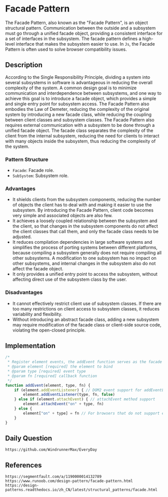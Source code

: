 # Facade Pattern
The Facade Pattern, also known as the "Facade Pattern", is an object structural pattern. Communication between the outside and a subsystem must go through a unified facade object, providing a consistent interface for a set of interfaces in the subsystem. The facade pattern defines a high-level interface that makes the subsystem easier to use. In `Js`, the Facade Pattern is often used to solve browser compatibility issues.

## Description
According to the Single Responsibility Principle, dividing a system into several subsystems in software is advantageous in reducing the overall complexity of the system. A common design goal is to minimize communication and interdependence between subsystems, and one way to achieve this goal is to introduce a facade object, which provides a simple and single entry point for subsystem access. The Facade Pattern also embodies the Law of Demeter, reducing the complexity of the original system by introducing a new facade class, while reducing the coupling between client classes and subsystem classes. The Facade Pattern also requires external communication with a subsystem to be done through a unified facade object. The facade class separates the complexity of the client from the internal subsystem, reducing the need for clients to interact with many objects inside the subsystem, thus reducing the complexity of the system.

### Pattern Structure
* `Facade`: Facade role.
* `SubSystem`: Subsystem role.

### Advantages
* It shields clients from the subsystem components, reducing the number of objects the client has to deal with and making it easier to use the subsystem. By introducing the Facade Pattern, client code becomes very simple and associated objects are also few.
* It achieves a loosely coupled relationship between the subsystem and the client, so that changes in the subsystem components do not affect the client classes that call them, and only the facade class needs to be adjusted.
* It reduces compilation dependencies in large software systems and simplifies the process of porting systems between different platforms, because compiling a subsystem generally does not require compiling all other subsystems. A modification to one subsystem has no impact on other subsystems, and internal changes in the subsystem also do not affect the facade object.
* It only provides a unified entry point to access the subsystem, without affecting direct use of the subsystem class by the user.

### Disadvantages
* It cannot effectively restrict client use of subsystem classes. If there are too many restrictions on client access to subsystem classes, it reduces variability and flexibility.
* Without introducing an abstract facade class, adding a new subsystem may require modification of the facade class or client-side source code, violating the open-closed principle.

## Implementation
```javascript
/* 
 * Register element events, the addEvent function serves as the facade role, treating various browsers as subsystem roles 
 * @param element [required] the element to bind
 * @param type [required] event type
 * @param fn [required] callback function
 */
function addEvent(element, type, fn) {
    if (element.addEventListener) { // DOM2 event support for addEventListener method
        element.addEventListener(type, fn, false)
    } else if (element.attachEvent) { // attachEvent method support
        element.attachEvent("on" + type, fn)
    } else {
        element["on" + type] = fn // For browsers that do not support either, use DOM0 event binding
    }
}
```

## Daily Question
```
https://github.com/WindrunnerMax/EveryDay
```

## References
```
https://segmentfault.com/a/1190000014132789
https://www.runoob.com/design-pattern/facade-pattern.html
https://design-patterns.readthedocs.io/zh_CN/latest/structural_patterns/facade.html
```